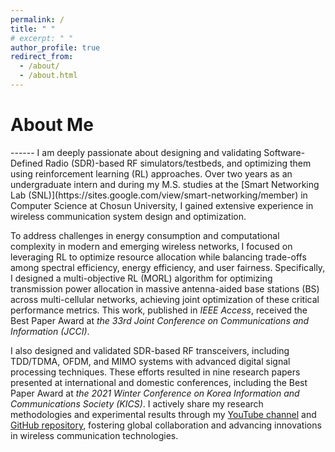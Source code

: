 ```yaml
---
permalink: /
title: " "
# excerpt: " "
author_profile: true
redirect_from: 
  - /about/
  - /about.html
---
```


<h1>About Me</h1>
------
I am deeply passionate about designing and validating Software-Defined Radio (SDR)-based RF simulators/testbeds, and optimizing them using reinforcement learning (RL) approaches. Over two years as an undergraduate intern and during my M.S. studies at the [Smart Networking Lab (SNL)](https://sites.google.com/view/smart-networking/member) in Computer Science at Chosun University, I gained extensive experience in wireless communication system design and optimization.

To address challenges in energy consumption and computational complexity in modern and emerging wireless networks, I focused on leveraging RL to optimize resource allocation while balancing trade-offs among spectral efficiency, energy efficiency, and user fairness. Specifically, I designed a multi-objective RL (MORL) algorithm for optimizing transmission power allocation in massive antenna-aided base stations (BS) across multi-cellular networks, achieving joint optimization of these critical performance metrics. This work, published in _IEEE Access_, received the Best Paper Award at _the 33rd Joint Conference on Communications and Information (JCCI)_.

I also designed and validated SDR-based RF transceivers, including TDD/TDMA, OFDM, and MIMO systems with advanced digital signal processing techniques. These efforts resulted in nine research papers presented at international and domestic conferences, including the Best Paper Award at _the 2021 Winter Conference on Korea Information and Communications Society (KICS)_. I actively share my research methodologies and experimental results through my [YouTube channel](https://www.youtube.com/channel/UCZI9JfPn_Nk6HVkl2aAj4xA) and [GitHub repository](https://github.com/FIVEYOUNGWOO), fostering global collaboration and advancing innovations in wireless communication technologies.

<!-- One of my recent projects focused on integrating WiFi channel state information (CSI) and camera data to improve object detection and motion estimation in deep learning-aided monitoring systems. I developed wireless data-logging software using a TP-Link AC 1750 WiFi router and an Intel 5300 WLAN card, implementing synchronization algorithms between 3x3 WiFi CSI and camera-captured data on Linux systems. Collaborating with the [KAIST MINT Lab](http://mintlab1.kaist.ac.kr/), I also developed a wireless data-logging mobile application for connecting and processing multimodal near-field communication (NFC) chip data. This work is being prepared for publication in _Nature Communications_. -->